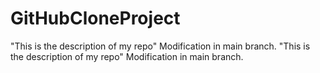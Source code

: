# GitHubCloneProject
"This is the description of my repo" Modification in main branch.
"This is the description of my repo" Modification in main branch.
